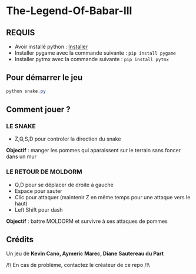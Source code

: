 # The-Legend-Of-Babar-III

## REQUIS

- Avoir installé python : [Installer](https://www.python.org/downloads/)
- Installer pygame avec la commande suivante :  ```pip install pygame```
- Installer pytmx avec la commande suivante :  ```pip install pytmx```

## Pour démarrer le jeu

```powershell
python snake.py
```

## Comment jouer ?

### LE SNAKE

- Z,Q,S,D pour controler la direction du snake

**Objectif** : manger les pommes qui aparaissent sur le terrain sans foncer dans un mur

### LE RETOUR DE MOLDORM

- Q,D pour se déplacer de droite à gauche
- Espace pour sauter
- Clic pour attaquer (maintenir Z en même temps pour une attaque vers le haut)
- Left Shift pour dash

**Objectif** : battre MOLDORM et survivre à ses attaques de pommes

## Crédits

Un jeu de **Kevin Cano, Aymeric Marec, Diane Sautereau du Part**

/!\ En cas de problème, contactez le créateur de ce repo /!\